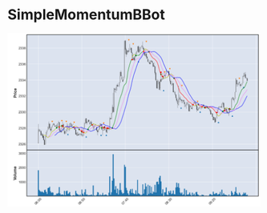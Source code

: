# SimpleMomentumBBot
![png](https://github.com/palich12/SimpleMomentumBot/blob/main/graphs/2024-GDM4%20frame_size_22%20fractal_in_enabled_False%20fractal_out_enabled_False.png?raw=true)